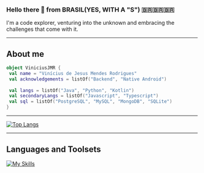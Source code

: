 ### Hello there 👋 from BRASIL(YES, WITH A "S") 🇧🇷🇧🇷🇧🇷  

I'm a code explorer, venturing into the unknown and embracing the challenges that come with it.
- - -                    
## **About me**

```kotlin
object ViniciusJMR {
 val name = "Vinícius de Jesus Mendes Rodrigues"
 val acknowledgements = listOf("Backend", "Native Android")
 
 val langs = listOf("Java", "Python", "Kotlin")
 val secondaryLangs = listOf("Javascript", "Typescript")
 val sql = listOf("PostgreSQL", "MySQL", "MongoDB", "SQLite")
}
```  
- - - 

[![Top Langs](https://github-readme-stats-git-masterrstaa-rickstaa.vercel.app/api/top-langs/?username=ViniciusJMR&layout=compact&theme=tokyonight#gh-dark-mode-only)](https://github.com/ViniciusJMR/github-readme-stats)

- - -
## **Languages and Toolsets**  
  
[![My Skills](https://skillicons.dev/icons?i=linux,java,kotlin,spring,py,django,js,ts,react,docker,mysql,postgres,mongodb,androidstudio,idea,vscode)](https://skillicons.dev)


<!--
**ViniciusJMR/ViniciusJMR** is a ✨ _special_ ✨ repository because its `README.md` (this file) appears on your GitHub profile.

Here are some ideas to get you started:

- 🔭 I’m currently working on ...
- 🌱 I’m currently learning ...
- 👯 I’m looking to collaborate on ...
- 🤔 I’m looking for help with ...
- 💬 Ask me about ...
- 📫 How to reach me: ...
- 😄 Pronouns: ...
- ⚡ Fun fact: ...
-->
